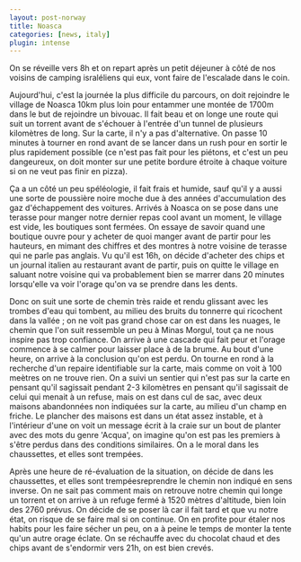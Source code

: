 ```yaml
---
layout: post-norway
title: Noasca
categories: [news, italy]
plugin: intense
---
```


On se réveille vers 8h et on repart après un petit déjeuner à côté de
nos voisins de camping israléliens qui eux, vont faire de l'escalade
dans le coin.

Aujourd'hui, c'est la journée la plus difficile du parcours, on doit
rejoindre le village de Noasca 10km plus loin pour entammer une montée
de 1700m dans le but de rejoindre un bivouac. Il fait beau et on longe
une route qui suit un torrent avant de s'échouer à l'entrée d'un
tunnel de plusieurs kilomètres de long. Sur la carte, il n'y a pas
d'alternative. On passe 10 minutes à tourner en rond avant de se
lancer dans un rush pour en sortir le plus rapidement possible (ce
n'est pas fait pour les piétons, et c'est un peu dangeureux, on doit
monter sur une petite bordure étroite à chaque voiture si on ne veut
pas finir en pizza).

Ça a un côté un peu spéléologie, il fait frais et humide, sauf qu'il y
a aussi une sorte de poussière noire moche due à des années
d'accumulation des gaz d'échappement des voitures. Arrivés à Noasca on
se pose dans une terasse pour manger notre dernier repas cool avant un
moment, le village est vide, les boutiques sont fermées. On essaye de
savoir quand une boutique ouvre pour y acheter de quoi manger avant de
partir pour les hauteurs, en mimant des chiffres et des montres à
notre voisine de terasse qui ne parle pas anglais. Vu qu'il est 16h,
on décide d'acheter des chips et un journal italien au restaurant
avant de partir, puis on quitte le village en saluant notre voisine
qui va probablement bien se marrer dans 20 minutes lorsqu'elle va voir
l'orage qu'on va se prendre dans les dents.

Donc on suit une sorte de chemin très raide et rendu glissant avec les
trombes d'eau qui tombent, au milieu des bruits du tonnerre qui
ricochent dans la vallée ; on ne voit pas grand chose car on est dans
les nuages, le chemin que l'on suit ressemble un peu à Minas Morgul,
tout ça ne nous inspire pas trop confiance. On arrive à une cascade
qui fait peur et l'orage commence à se calmer pour laisser place à de
la brume. Au bout d'une heure, on arrive à la conclusion qu'on est
perdu. On tourne en rond à la recherche d'un repaire identifiable sur
la carte, mais comme on voit à 100 meètres on ne trouve rien. On a
suivi un sentier qui n'est pas sur la carte en pensant qu'il sagissait
pendant 2-3 kilomètres en pensant qu'il sagissait de celui qui menait
à un refuse, mais on est dans cul de sac, avec deux maisons
abandonnées non indiquées sur la carte, au milieu d'un champ en
friche. Le plancher des maisons est dans un état assez instable, et
à l'intérieur d'une on voit un message écrit à la craie sur un bout
de planter avec des mots du genre 'Acqua', on imagine qu'on est pas les
premiers à s'être perdus dans des conditions similaires. On a le moral
dans les chaussettes, et elles sont trempées.

Après une heure de ré-évaluation de la situation, on décide de
dans les chaussettes, et elles sont trempéesreprendre
le chemin non indiqué en sens inverse. On ne sait pas comment mais on
retrouve notre chemin qui longe un torrent et on arrive à un refuge
fermé à 1520 mètres d'altitude, bien loin des 2760 prévus. On décide
de se poser là car il fait tard et que vu notre état, on risque de se faire
mal si on continue. On en profite pour étaler nos habits pour les faire
sécher un peu, on a à peine le temps de monter la tente qu'un autre orage
éclate. On se réchauffe avec du chocolat chaud et des chips avant de s'endormir
vers 21h, on est bien crevés.
